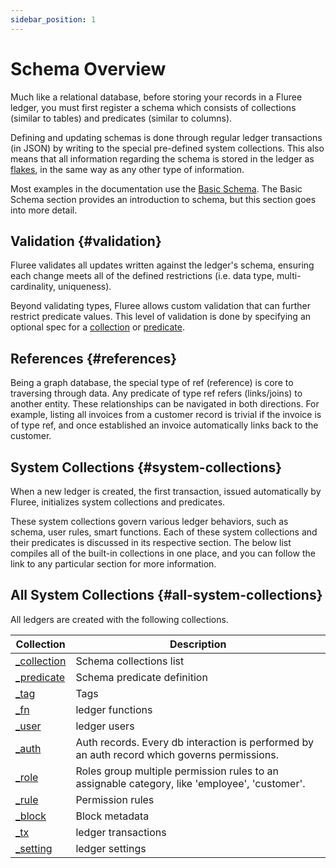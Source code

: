 ```yaml
---
sidebar_position: 1
---
```


# Schema Overview

Much like a relational database, before storing your records in a Fluree ledger, you must first register a schema which consists of collections (similar to tables) and predicates (similar to columns).

Defining and updating schemas is done through regular ledger transactions (in JSON) by writing to the special pre-defined system collections. This also means that all information regarding the schema is stored in the ledger as [flakes](/concepts/technical_overview.md#flakes), in the same way as any other type of information.

Most examples in the documentation use the [Basic Schema](/guides/schema/1.md). The Basic Schema section provides an introduction to schema, but this section goes into more detail.

## Validation {#validation}

Fluree validates all updates written against the ledger's schema, ensuring each change meets all of the defined restrictions (i.e. data type, multi-cardinality, uniqueness).

Beyond validating types, Fluree allows custom validation that can further restrict predicate values. This level of validation is done by specifying an optional spec for a [collection](/concepts/smart-functions/collection_spec.md) or [predicate](/concepts/smart-functions/predicate_spec.md).

## References {#references}

Being a graph database, the special type of ref (reference) is core to traversing through data. Any predicate of type ref refers (links/joins) to another entity. These relationships can be navigated in both directions. For example, listing all invoices from a customer record is trivial if the invoice is of type ref, and once established an invoice automatically links back to the customer.

## System Collections {#system-collections}

When a new ledger is created, the first transaction, issued automatically by Fluree, initializes system collections and predicates.

These system collections govern various ledger behaviors, such as schema, user rules, smart functions. Each of these system collections and their predicates is discussed in its respective section. The below list compiles all of the built-in collections in one place, and you can follow the link to any particular section for more information.

## All System Collections {#all-system-collections}

All ledgers are created with the following collections.

| Collection                               | Description                                                                                   |
| ---------------------------------------- | --------------------------------------------------------------------------------------------- |
| [\_collection](/overview/schema/collections.mdx) | Schema collections list                                                                       |
| [\_predicate](/overview/schema/predicates.mdx)   | Schema predicate definition                                                                   |
| [\_tag](/overview/schema/tags.md)               | Tags                                                                                          |
| [\_fn](/overview/schema/smartfunctions.mdx)           | ledger functions                                                                              |
| [\_user](/overview/schema/identity.md#_user)    | ledger users                                                                                  |
| [\_auth](/overview/schema/identity.md#_auth)    | Auth records. Every db interaction is performed by an auth record which governs permissions.  |
| [\_role](/overview/schema/identity.md#_role)    | Roles group multiple permission rules to an assignable category, like 'employee', 'customer'. |
| [\_rule](/overview/schema/identity.md#_rule)    | Permission rules                                                                              |
| [\_block](/overview/schema/metadata.md#_block)  | Block metadata                                                                                |
| [\_tx](/overview/schema/metadata.md#_tx)        | ledger transactions                                                                           |
| [\_setting](/overview/schema/settings.md)       | ledger settings                                                                               |

